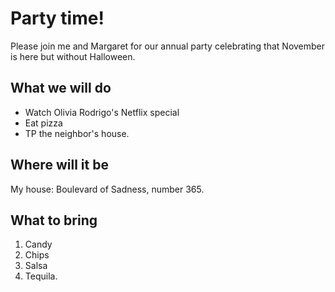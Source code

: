 # Party time!

Please join me and Margaret for our annual party celebrating that November is here but without Halloween.

## What we will do

* Watch Olivia Rodrigo's Netflix special
* Eat pizza
* TP the neighbor's house.

## Where will it be

My house: Boulevard of Sadness, number 365.

## What to bring

1. Candy
2. Chips
3. Salsa
4. Tequila.
